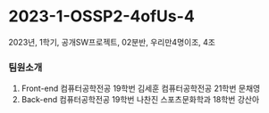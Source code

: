# 2023-1-OSSP2-4ofUs-4
2023년, 1학기, 공개SW프로젝트, 02분반, 우리만4명이조, 4조

### 팀원소개
1. Front-end
컴퓨터공학전공 19학번 김세훈
컴퓨터공학전공 21학번 문채영
2. Back-end
컴퓨터공학전공 19학번 나찬진
스포츠문화학과 18학번 강산아
